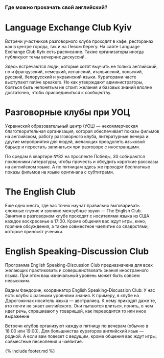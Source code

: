 ### Где можно прокачать свой английский?

# Language Exchange Club Kyiv
Встречи участников разговорного клуба проходят в кафе, ресторанах как в центре города, так и на Левом берегу. На сайте Language Exchange Club Kyiv есть расписание. Также организаторы иногда публикуют темы вечерних дискуссий.

Здесь встречаются люди, которые хотят выучить не только английский, но и французский, немецкий, испанский, итальянский, польский, русский, белорусский и украинский языки. Кураторами часто выступают native speakers. Но как утверждают администраторы, бояться быть непонятым не стоит: желания и базовых знаний вполне достаточно, чтобы присоединиться к сообществу.

# Разговорные клубы при УОЦ
Украинский образовательный центр (УОЦ) — некоммерческая благотворительная организация, которая обеспечивает показы фильмов на английском, работу разговорного клуба, литературные вечера и другие мероприятия для людей, желающих преодолеть языковой барьер и перестать запинаться при разговоре с иностранцами.

По средам в квартире №82 на проспекте Победы, 30 собираются поклонники литературы, чтобы прочесть и обсудить короткие рассказы на английском языке. А по пятницам здесь же проходят бесплатные показы фильмов на языке оригинала с субтитрами. 

# The English Club
Еще одно место, где вас точно научат правильно выговаривать сложные глухие и звонкие межзубные звуки — The English Club. Занятия в разговорном клубе проходят с носителями языка из США каждое воскресенье в 17:00. Кроме общения вас ждут игры, кино, горячие обсуждения, а также совместное чаепитие со сладостями, которые приносят ученики.

# English Speaking-Discussion Club
Программа English Speaking-Discussion Club предназначена для всех желающих практиковать и совершенствовать знания иностранного языка. При этом ваш изначальный уровень может быть совсем невысоким.

Вадим Фандорин, координатор English Speaking-Discussion Club:
У нас есть клубы с разными уровнями знания. К примеру, в клубе на Дорогожичах носитель языка — австралиец. К нему приходят даже те, кто почти не знает английского. Они пытаются влиться, понять, о чем идет речь, спрашивают у товарищей, как переводится то или иное выражение

Встречи клубов организуют каждую пятницу по вечерам (обычно в 18:00 или 19:00). Для большинства кураторов английский язык — родной. А если вам повезет с ведущим, кроме общения вас ждут игры, совместные песнопения и чаепитие.

{% include footer.md %}